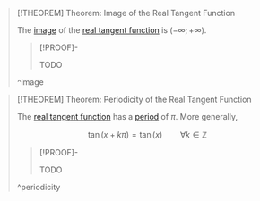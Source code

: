 >[!THEOREM] Theorem: Image of the Real Tangent Function
>
>The [image](../../../../Functions/Function.md) of the [real tangent function](Real%20Tangent%20Function.md) is $(-\infty;+\infty)$.
>
>>[!PROOF]-
>>
>>TODO
>>
>
>^image
>

>[!THEOREM] Theorem: Periodicity of the Real Tangent Function
>
>The [real tangent function](Real%20Tangent%20Function.md) has a [period](../../Periodicity/Periodicity.md) of $\pi$. More generally,
>
>$$\tan(x + k\pi) = \tan (x) \qquad \forall k \in \mathbb{Z}$$
>
>>[!PROOF]-
>>
>>TODO
>>
>
>^periodicity
>
